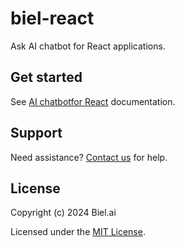 # biel-react

Ask AI chatbot for React applications.

## Get started

See [AI chatbotfor React](https://docs.biel.ai/installation/react) documentation.

## Support

Need assistance? [Contact us](https://docs.biel.ai/support) for help.

## License

Copyright (c) 2024 Biel.ai

Licensed under the [MIT License](LICENSE).
